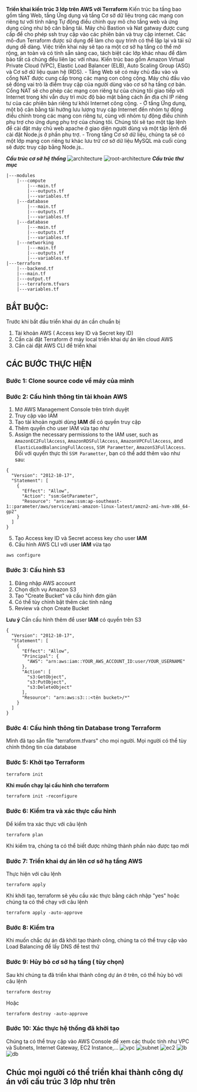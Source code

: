 **Triển khai kiến trúc 3 lớp trên AWS với Terraform**
Kiến trúc ba tầng bao gồm tầng Web, tầng Ứng dụng và tầng Cơ sở dữ liệu trong các mạng con riêng tư với tính năng Tự động điều chỉnh quy mô cho tầng web và ứng dụng cũng như bộ cân bằng tải. Máy chủ Bastion và Nat gatway được cung cấp để cho phép ssh truy cập vào các phiên bản và truy cập internet. Các mô-đun Terraform được sử dụng để làm cho quy trình có thể lặp lại và tái sử dụng dễ dàng. Việc triển khai này sẽ tạo ra một cơ sở hạ tầng có thể mở rộng, an toàn và có tính sẵn sàng cao, tách biệt các lớp khác nhau để đảm bảo tất cả chúng đều liên lạc với nhau. Kiến trúc bao gồm Amazon Virtual Private Cloud (VPC), Elastic Load Balancer (ELB), Auto Scaling Group (ASG) và Cơ sở dữ liệu quan hệ (RDS). - Tầng Web sẽ có máy chủ đầu vào và cổng NAT được cung cấp trong các mạng con công cộng. Máy chủ đầu vào sẽ đóng vai trò là điểm truy cập của người dùng vào cơ sở hạ tầng cơ bản. Cổng NAT sẽ cho phép các mạng con riêng tư của chúng tôi giao tiếp với Internet trong khi vẫn duy trì mức độ bảo mật bằng cách ẩn địa chỉ IP riêng tư của các phiên bản riêng tư khỏi Internet công cộng. - Ở tầng Ứng dụng, một bộ cân bằng tải hướng lưu lượng truy cập Internet đến nhóm tự động điều chỉnh trong các mạng con riêng tư, cùng với nhóm tự động điều chỉnh phụ trợ cho ứng dụng phụ trợ của chúng tôi. Chúng tôi sẽ tạo một tập lệnh để cài đặt máy chủ web apache ở giao diện người dùng và một tập lệnh để cài đặt Node.js ở phần phụ trợ. - Trong tầng Cơ sở dữ liệu, chúng ta sẽ có một lớp mạng con riêng tư khác lưu trữ cơ sở dữ liệu MySQL mà cuối cùng sẽ được truy cập bằng Node.js..

***Cấu trúc cơ sở hệ thống***
![architecture](./assets/architecture.jpg)
![root-architecture](./assets/root-architecture.jpg)
***Cấu trúc thư mục***
```
|---modules
    |---compute
        |---main.tf
        |---outputs.tf
        |---variables.tf
    |---database
        |---main.tf
        |---outputs.tf
        |---variables.tf
    |---database
        |---main.tf
        |---outputs.tf
        |---variables.tf
    |---networking
        |---main.tf
        |---outputs.tf
        |---variables.tf
|---terraform
    |---backend.tf
    |---main.tf
    |---output.tf
    |---terraform.tfvars
    |---variables.tf
```
## BẮT BUỘC:
Trước khi bắt đầu triển khai dự án cần chuẩn bị
1. Tài khoản AWS ( Access key ID và Secret key ID)
2. Cần cài đặt Terraform ở máy local triển khai dự án lên cloud AWS
3. Cần cài đặt AWS CLI để triển khai

## CÁC BƯỚC THỰC HIỆN

### Bước 1: Clone source code về máy của mình
### Bước 2: Cấu hình thông tin tài khoản AWS
1. Mở AWS Management Console trên trình duyệt
2. Truy cập vào IAM
3. Tạo tài khoản người dùng **IAM** để có quyền truy cập
4. Thêm quyền cho user IAM vừa tạo như 
4. Assign the necessary permissions to the IAM user, such as `AmazonEC2FullAccess`, `AmazonRDSFullAccess`, `AmazonVPCFullAccess`, and `ElasticLoadBalancingFullAccess`, `SSM Parametter`, `AmazonS3FullAccess`.
Đối với quyền thực thi `SSM Parametter`, bạn có thể add thêm vào như sau:
```
{
  "Version": "2012-10-17",
  "Statement": [
    {
      "Effect": "Allow",
      "Action": "ssm:GetParameter",
      "Resource": "arn:aws:ssm:ap-southeast-1::parameter/aws/service/ami-amazon-linux-latest/amzn2-ami-hvm-x86_64-gp2"
    }
  ]
}
```
5. Tạo Access key ID và Secret access key cho user **IAM**
6. Cấu hình AWS CLI với user **IAM** vừa tạo
```
aws configure
```

### Bước 3: Cấu hình S3
1. Đăng nhập AWS account
2. Chọn dịch vụ Amazon S3
3. Tạo "Create Bucket" và cấu hình đơn giản
4. Có thể tùy chỉnh bật thêm các tính năng
5. Review và chọn Create Bucket

**Lưu ý**
Cần cấu hình thêm để user **IAM** có quyền trên S3
```
{
  "Version": "2012-10-17",
  "Statement": [
    {
      "Effect": "Allow",
      "Principal": {
        "AWS": "arn:aws:iam::YOUR_AWS_ACCOUNT_ID:user/YOUR_USERNAME"
      },
      "Action": [
        "s3:GetObject",
        "s3:PutObject",
        "s3:DeleteObject"
      ],
      "Resource": "arn:aws:s3:::<tên bucket>/*"
    }
  ]
}
```

### Bước 4: Cấu hình thông tin Database trong Terraform

Mình đã tạo sẵn file "terraform.tfvars" cho mọi người. Mọi người có thể tùy chỉnh thông tin của database

### Bước 5: Khởi tạo Terraform
```
terraform init
```

**Khi muốn chạy lại cấu hình cho terraform**
```
terraform init -reconfigure
```

### Bước 6: Kiểm tra và xác thực cấu hình

Để kiểm tra xác thực với câu lệnh
```
terraform plan
```
Khi kiểm tra, chúng ta có thể biết được những thành phần nào được tạo mới

### Bước 7: Triển khai dự án lên cơ sở hạ tầng AWS

Thực hiện với câu lệnh
```
terraform apply
```

Khi khởi tạo, terraform sẽ yêu cầu xác thực bằng cách nhập "yes" hoặc chúng ta có thể chạy với câu lệnh
```
terraform apply -auto-approve
```

### Bước 8: Kiểm tra

Khi muốn chắc dự án đã khởi tạo thành công, chúng ta có thể truy cập vào Load Balancing để lấy DNS để test thử

### Bước 9: Hủy bỏ cơ sở hạ tầng ( tùy chọn)

Sau khi chúng ta đã triển khai thành công dự án ở trên, có thể hủy bỏ với câu lệnh
```
terraform destroy
```
Hoặc
```
terraform destroy -auto-approve
```

### Bước 10: Xác thực hệ thống đã khởi tạo

Chúng ta có thể truy cập vào AWS Console để xem các thuộc tính như VPC và Subnets, Internet Gateway, EC2 Instance,...
![vpc](./assets/YourVPC.png)
![subnet](./assets/Subnets.png)
![ec2](./assets/instances.png)
![lb](./assets/Loadbalancer.png)
![db](./assets/database.png)




## Chúc mọi người có thể triển khai thành công dự án với cấu trúc 3 lớp như trên




